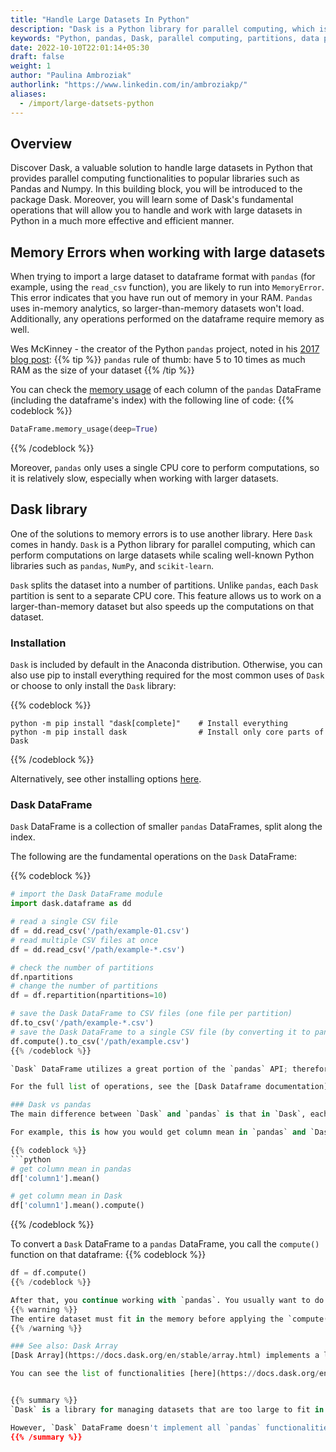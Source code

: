 ```yaml
---
title: "Handle Large Datasets In Python"
description: "Dask is a Python library for parallel computing, which is able to perform computations on larger-than-memory datasets."
keywords: "Python, pandas, Dask, parallel computing, partitions, data preparation, big data, large datasets, memory, RAM, dataframe, numpy, array"
date: 2022-10-10T22:01:14+05:30
draft: false
weight: 1
author: "Paulina Ambroziak"
authorlink: "https://www.linkedin.com/in/ambroziakp/"
aliases:
  - /import/large-datsets-python
---
```



## Overview
Discover Dask, a valuable solution to handle large datasets in Python that provides parallel computing functionalities to popular libraries such as Pandas and Numpy. In this building block, you will be introduced to the package Dask. Moreover, you will learn some of Dask's fundamental operations that will allow you to handle and work with large datasets in Python in a much more effective and efficient manner.

## Memory Errors when working with large datasets
When trying to import a large dataset to dataframe format with `pandas` (for example, using the `read_csv` function), you are likely to run into `MemoryError`. This error indicates that you have run out of memory in your RAM. `Pandas` uses in-memory analytics, so larger-than-memory datasets won't load. Additionally, any operations performed on the dataframe require memory as well.

Wes McKinney - the creator of the Python `pandas` project, noted in his [2017 blog post](https://wesmckinney.com/blog/apache-arrow-pandas-internals/):
{{% tip %}}
`pandas` rule of thumb: have 5 to 10 times as much RAM as the size of your dataset
{{% /tip %}}

You can check the [memory usage](https://pandas.pydata.org/docs/reference/api/pandas.DataFrame.memory_usage.html) of each column of the `pandas` DataFrame (including the dataframe's index) with the following line of code:
{{% codeblock %}}
```python
DataFrame.memory_usage(deep=True)
```
{{% /codeblock %}}

Moreover, `pandas` only uses a single CPU core to perform computations, so it is relatively slow, especially when working with larger datasets.



## Dask library
One of the solutions to memory errors is to use another library. Here `Dask` comes in handy. `Dask` is a Python library for parallel computing, which can perform computations on large datasets while scaling well-known Python libraries such as `pandas`, `NumPy`, and `scikit-learn`.

`Dask` splits the dataset into a number of partitions. Unlike `pandas`, each `Dask` partition is sent to a separate CPU core. This feature allows us to work on a larger-than-memory dataset but also speeds up the computations on that dataset.

### Installation
`Dask` is included by default in the Anaconda distribution. Otherwise, you can also use pip to install everything required for the most common uses of `Dask` or choose to only install the `Dask` library:

{{% codeblock %}}
```shell
python -m pip install "dask[complete]"    # Install everything
python -m pip install dask                # Install only core parts of Dask
```
{{% /codeblock %}}

Alternatively, see other installing options [here](https://docs.dask.org/en/stable/install.html).

### Dask DataFrame
`Dask` DataFrame is a collection of smaller `pandas` DataFrames, split along the index.

The following are the fundamental operations on the `Dask` DataFrame:

{{% codeblock %}}
```python
# import the Dask DataFrame module
import dask.dataframe as dd

# read a single CSV file
df = dd.read_csv('/path/example-01.csv')
# read multiple CSV files at once
df = dd.read_csv('/path/example-*.csv')

# check the number of partitions
df.npartitions
# change the number of partitions
df = df.repartition(npartitions=10)  

# save the Dask DataFrame to CSV files (one file per partition)
df.to_csv('/path/example-*.csv')
# save the Dask DataFrame to a single CSV file (by converting it to pandas DataFrame first)
df.compute().to_csv('/path/example.csv')
{{% /codeblock %}}

`Dask` DataFrame utilizes a great portion of the `pandas` API; therefore, there are a lot of similarities in use. However, `Dask` DataFrame doesn't support all `pandas'` features.

For the full list of operations, see the [Dask Dataframe documentation](https://docs.dask.org/en/stable/dataframe-api.html).

### Dask vs pandas
The main difference between `Dask` and `pandas` is that in `Dask`, each computation requires you to call the `compute()` function. This is because `Dask` uses so-called lazy evaluation, meaning that the evaluation of an expression will not be executed unless explicitly requested to do so.

For example, this is how you would get column mean in `pandas` and `Dask`:

{{% codeblock %}}
```python
# get column mean in pandas
df['column1'].mean()

# get column mean in Dask
df['column1'].mean().compute()
```
{{% /codeblock %}}


To convert a `Dask` DataFrame to a `pandas` DataFrame, you call the `compute()` function on that dataframe:
{{% codeblock %}}
```python
df = df.compute()
{{% /codeblock %}}

After that, you continue working with `pandas`. You usually want to do this after reducing the large dataset with `Dask` (for example, by selecting a subsection) to a manageable level.
{{% warning %}}
The entire dataset must fit in the memory before applying the `compute()` function.
{{% /warning %}}

### See also: Dask Array
[Dask Array](https://docs.dask.org/en/stable/array.html) implements a large subset of `NumPy` API, breaking up the large array into many small arrays. You can use `Dask` Array instead of `NumPy` if you are out of RAM or experiencing performance issues.

You can see the list of functionalities [here](https://docs.dask.org/en/stable/array-api.html).


{{% summary %}}
`Dask` is a library for managing datasets that are too large to fit in memory. `Dask` also increases the efficiency of the computations by dividing the datasets into several partitions and distributing the work across multiple CPU cores. `Dask` DataFrame should be simple to use for `pandas` users because it makes extensive use of the `pandas` API.

However, `Dask` DataFrame doesn't implement all `pandas` functionalities. Therefore, it is a good practice to reduce a large dataset with `Dask` to a manageable level and then switch to `pandas`.
{{% /summary %}}
